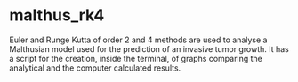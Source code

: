 # malthus_rk4
Euler and Runge Kutta of order 2 and 4 methods are used to analyse a Malthusian model used for the prediction of an invasive tumor growth.
It has a script for the creation, inside the terminal, of graphs comparing the analytical and the computer calculated results.
